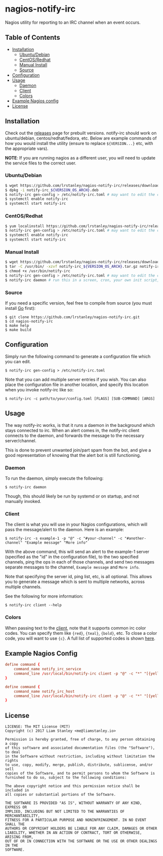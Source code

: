 # nagios-notify-irc

Nagios utility for reporting to an IRC channel when an event occurs.

## Table of Contents
- [Installation](#installation)
  - [Ubuntu/Debian](#ubuntudebian)
  - [CentOS/Redhat](#centosredhat)
  - [Manual Install](#manual-install)
  - [Source](#source)
- [Configuration](#configuration)
- [Usage](#usage)
  - [Daemon](#daemon)
  - [Client](#client)
  - [Colors](#colors)
- [Example Nagios config](#example-nagios-config)
- [License](#license)

## Installation

Check out the [releases](https://github.com/lrstanley/nagios-notify-irc/releases)
page for prebuilt versions. notify-irc should work on ubuntu/debian,
centos/redhat/fedora, etc. Below are example commands of how you would install
the utility (ensure to replace `${VERSION...}` etc, with the appropriate vars).

**NOTE**: If you are running nagios as a different user, you _will_ need to
update the service files to the correct user.

### Ubuntu/Debian

```bash
$ wget https://github.com/lrstanley/nagios-notify-irc/releases/download/${VERSION}/notify-irc_${VERSION_OS_ARCH}.deb
$ dpkg -i notify-irc_${VERSION_OS_ARCH}.deb
$ notify-irc gen-config > /etc/notify-irc.toml # may want to edit the config as well
$ systemctl enable notify-irc
$ systemctl start notify-irc
```

### CentOS/Redhat

```bash
$ yum localinstall https://github.com/lrstanley/nagios-notify-irc/releases/download/${VERSION}/notify-irc_${VERSION_OS_ARCH}.rpm
$ notify-irc gen-config > /etc/notify-irc.toml # may want to edit the config as well
$ systemctl enable notify-irc
$ systemctl start notify-irc
```

### Manual Install

```bash
$ wget https://github.com/lrstanley/nagios-notify-irc/releases/download/${VERSION}/notify-irc_${VERSION_OS_ARCH}.tar.gz
$ tar -C /usr/bin/ -xzvf notify-irc_${VERSION_OS_ARCH}.tar.gz notify-irc
$ chmod +x /usr/bin/notify-irc
$ notify-irc gen-config > /etc/notify-irc.toml # may want to edit the config as well
$ notify-irc daemon # run this in a screen, cron, your own init script, etc.
```

### Source

If you need a specific version, feel free to compile from source (you must
install [Go](https://golang.org/doc/install) first):

```
$ git clone https://github.com/lrstanley/nagios-notify-irc.git
$ cd nagios-notify-irc
$ make help
$ make build
```

## Configuration

Simply run the following command to generate a configuration file which you
can edit.

```
$ notify-irc gen-config > /etc/notify-irc.toml
```

Note that you can add multiple server entries if you wish. You can also place
the configuration file in another location, and specify this location when
you invoke notify-irc like so:

```
$ notify-irc -c path/to/your/config.toml [FLAGS] [SUB-COMMAND] [ARGS]
```

## Usage

The way notify-irc works, is that it runs a daemon in the background which
stays connected to irc. When an alert comes in, the notify-irc client connects
to the daemon, and forwards the message to the necessary server/channel.

This is done to prevent unwanted join/part spam from the bot, and give a good
representation of knowing that the alert bot is still functioning.

### Daemon

To run the daemon, simply execute the following:

```
$ notify-irc daemon
```

Though, this should likely be run by systemd or on startup, and not manually
invoked.

### Client

The client is what you will use in your Nagios configurations, which will
pass the message/alert to the daemon. Here is an example:

```
$ notify-irc -s example-1 -p "@" -c "#your-channel" -c "#another-channel" "Example message" "More info"
```

With the above command, this will send an alert to the example-1 server
(specified as the "id" in the configuration file), to the two specified
channels, ping the ops in each of those channels, and send two messages
separate messages to the channel, `Example message` and `More info`.

Note that specifying the server id, ping list, etc, is all optional. This
allows you to generate a message which is sent to multiple networks, across
multiple channels.

See the following for more information:

```
$ notify-irc client --help
```

### Colors

When passing text to the [client](#client), note that it supports common
irc color codes. You can specify them like `{red}`, `{teal}`, `{bold}`, etc.
To close a color code, you will want to use `{c}`. A full list of supported
codes is shown [here](https://github.com/lrstanley/girc/blob/ef73e5521b5bcbc1248229d8600e574f90a9508d/format.go#L18-L39).

## Example Nagios Config

```conf
define command {
	command_name notify_irc_service
	command_line /usr/local/bin/notify-irc client -p "@" -c "*" "[{yellow}{b}ALERT{b}{c}] {yellow}{b}$SERVICEDESC${b}{c} :: {teal}$HOSTNAME${c} ({teal}$HOSTADDRESS${c}) :: {yellow}{b}$SERVICESTATE${b}{c} ({b}$SERVICESTATETYPE${b}) (for {cyan}$SERVICEDURATION${c})" "$SERVICEOUTPUT$"
}

define command {
	command_name notify_irc_host
	command_line /usr/local/bin/notify-irc client -p "@" -c "*" "[{yellow}{b}ALERT{b}{c}] {teal}$HOSTNAME${c} ({teal}$HOSTADDRESS${c}) :: {yellow}{b}$HOSTSTATE${b}{c} ({b}$HOSTSTATETYPE${b}) (for {cyan}$HOSTDURATION${c}) :: [ {green}{b}OK:{b} $TOTALHOSTSERVICESOK${c} | {yellow}{b}WARN:{b} $TOTALHOSTSERVICESWARNING${c} | {b}UNKN:{b} $TOTALHOSTSERVICESUNKNOWN$ | {red}{b}CRIT:{b} $TOTALHOSTSERVICESCRITICAL${c} ]" "$HOSTOUTPUT$"
}
```

## License

```
LICENSE: The MIT License (MIT)
Copyright (c) 2017 Liam Stanley <me@liamstanley.io>

Permission is hereby granted, free of charge, to any person obtaining a copy
of this software and associated documentation files (the "Software"), to deal
in the Software without restriction, including without limitation the rights
to use, copy, modify, merge, publish, distribute, sublicense, and/or sell
copies of the Software, and to permit persons to whom the Software is
furnished to do so, subject to the following conditions:

The above copyright notice and this permission notice shall be included in
all copies or substantial portions of the Software.

THE SOFTWARE IS PROVIDED "AS IS", WITHOUT WARRANTY OF ANY KIND, EXPRESS OR
IMPLIED, INCLUDING BUT NOT LIMITED TO THE WARRANTIES OF MERCHANTABILITY,
FITNESS FOR A PARTICULAR PURPOSE AND NONINFRINGEMENT. IN NO EVENT SHALL THE
AUTHORS OR COPYRIGHT HOLDERS BE LIABLE FOR ANY CLAIM, DAMAGES OR OTHER
LIABILITY, WHETHER IN AN ACTION OF CONTRACT, TORT OR OTHERWISE, ARISING FROM,
OUT OF OR IN CONNECTION WITH THE SOFTWARE OR THE USE OR OTHER DEALINGS IN THE
SOFTWARE.
```
